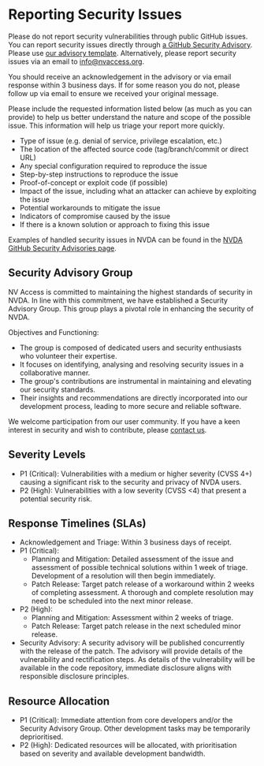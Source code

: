 # Reporting Security Issues

Please do not report security vulnerabilities through public GitHub issues.
You can report security issues directly through [a GitHub Security Advisory](https://github.com/nvaccess/nvda/security/advisories/new).
Please use [our advisory template](./projectDocs/issues/securityAdvisoryTemplate.md).
Alternatively, please report security issues via an email to [info@nvaccess.org](mailto:info@nvaccess.org).

You should receive an acknowledgement in the advisory or via email response within 3 business days.
If for some reason you do not, please follow up via email to ensure we received your original message. 

Please include the requested information listed below (as much as you can provide) to help us better understand the nature and scope of the possible issue.
This information will help us triage your report more quickly.

* Type of issue (e.g. denial of service, privilege escalation, etc.)
* The location of the affected source code (tag/branch/commit or direct URL)
* Any special configuration required to reproduce the issue
* Step-by-step instructions to reproduce the issue
* Proof-of-concept or exploit code (if possible)
* Impact of the issue, including what an attacker can achieve by exploiting the issue
* Potential workarounds to mitigate the issue
* Indicators of compromise caused by the issue
* If there is a known solution or approach to fixing this issue

Examples of handled security issues in NVDA can be found in the [NVDA GitHub Security Advisories page](https://github.com/nvaccess/nvda/security/advisories).

## Security Advisory Group

NV Access is committed to maintaining the highest standards of security in NVDA. In line with this commitment, we have established a Security Advisory Group. This group plays a pivotal role in enhancing the security of NVDA.

Objectives and Functioning:

* The group is composed of dedicated users and security enthusiasts who volunteer their expertise.
* It focuses on identifying, analysing and resolving security issues in a collaborative manner.
* The group's contributions are instrumental in maintaining and elevating our security standards.
* Their insights and recommendations are directly incorporated into our development process, leading to more secure and reliable software.

We welcome participation from our user community. If you have a keen interest in security and wish to contribute, please [contact us](mailto:info@nvaccess.org).

## Severity Levels

* P1 (Critical): Vulnerabilities with a medium or higher severity (CVSS 4+) causing a significant risk to the security and privacy of NVDA users.
* P2 (High): Vulnerabilities with a low severity (CVSS <4) that present a potential security risk.

## Response Timelines (SLAs)

* Acknowledgement and Triage: Within 3 business days of receipt.
* P1 (Critical):
  * Planning and Mitigation: Detailed assessment of the issue and assessment of possible technical solutions within 1 week of triage. Development of a resolution will then begin immediately.
  * Patch Release: Target patch release of a workaround within 2 weeks of completing assessment. A thorough and complete resolution may need to be scheduled into the next minor release.
* P2 (High):
  * Planning and Mitigation: Assessment within 2 weeks of triage.
  * Patch Release: Target patch release in the next scheduled minor release.
* Security Advisory: A security advisory will be published concurrently with the release of the patch. The advisory will provide details of the vulnerability and rectification steps. As details of the vulnerability will be available in the code repository, immediate disclosure aligns with responsible disclosure principles.

## Resource Allocation

* P1 (Critical): Immediate attention from core developers and/or the Security Advisory Group. Other development tasks may be temporarily deprioritised.
* P2 (High): Dedicated resources will be allocated, with prioritisation based on severity and available development bandwidth.


